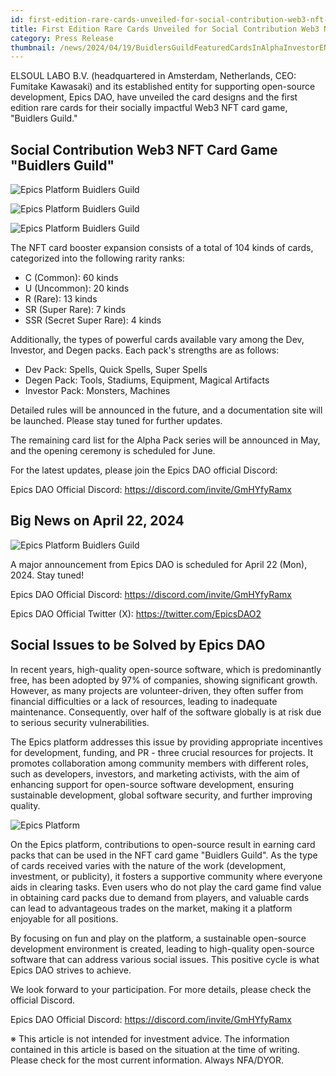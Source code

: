 ```yaml
---
id: first-edition-rare-cards-unveiled-for-social-contribution-web3-nft-card-game
title: First Edition Rare Cards Unveiled for Social Contribution Web3 NFT Card Game
category: Press Release
thumbnail: /news/2024/04/19/BuidlersGuildFeaturedCardsInAlphaInvestorEN.jpg
---
```


ELSOUL LABO B.V. (headquartered in Amsterdam, Netherlands, CEO: Fumitake
Kawasaki) and its established entity for supporting open-source development,
Epics DAO, have unveiled the card designs and the first edition rare cards for
their socially impactful Web3 NFT card game, "Buidlers Guild."

## Social Contribution Web3 NFT Card Game "Buidlers Guild"

![Epics Platform Buidlers Guild](/news/2024/04/19/BuidlersGuildFeaturedCardsInAlphaInvestorEN.jpg)

![Epics Platform Buidlers Guild](/news/2024/04/19/BuidlersGuildFeaturedCardsInAlphaDevEN.jpg)

![Epics Platform Buidlers Guild](/news/2024/04/19/BuidlersGuildFeaturedCardsInAlphaDegenEN.jpg)

The NFT card booster expansion consists of a total of 104 kinds of cards,
categorized into the following rarity ranks:

- C (Common): 60 kinds
- U (Uncommon): 20 kinds
- R (Rare): 13 kinds
- SR (Super Rare): 7 kinds
- SSR (Secret Super Rare): 4 kinds

Additionally, the types of powerful cards available vary among the Dev,
Investor, and Degen packs. Each pack's strengths are as follows:

- Dev Pack: Spells, Quick Spells, Super Spells
- Degen Pack: Tools, Stadiums, Equipment, Magical Artifacts
- Investor Pack: Monsters, Machines

Detailed rules will be announced in the future, and a documentation site will be
launched. Please stay tuned for further updates.

The remaining card list for the Alpha Pack series will be announced in May, and
the opening ceremony is scheduled for June.

For the latest updates, please join the Epics DAO official Discord:

Epics DAO Official Discord: https://discord.com/invite/GmHYfyRamx

## Big News on April 22, 2024

![Epics Platform Buidlers Guild](/news/2024/04/19/20240422EpicsBuidlersGuild.jpg)

A major announcement from Epics DAO is scheduled for April 22 (Mon), 2024. Stay
tuned!

Epics DAO Official Discord: https://discord.com/invite/GmHYfyRamx

Epics DAO Official Twitter (X): https://twitter.com/EpicsDAO2

## Social Issues to be Solved by Epics DAO

In recent years, high-quality open-source software, which is predominantly free,
has been adopted by 97% of companies, showing significant growth. However, as
many projects are volunteer-driven, they often suffer from financial
difficulties or a lack of resources, leading to inadequate maintenance.
Consequently, over half of the software globally is at risk due to serious
security vulnerabilities.

The Epics platform addresses this issue by providing appropriate incentives for
development, funding, and PR - three crucial resources for projects. It promotes
collaboration among community members with different roles, such as developers,
investors, and marketing activists, with the aim of enhancing support for
open-source software development, ensuring sustainable development, global
software security, and further improving quality.

![Epics Platform](/news/2024/03/12/EpicsPlatformEN.jpg)

On the Epics platform, contributions to open-source result in earning card packs
that can be used in the NFT card game "Buidlers Guild". As the type of cards
received varies with the nature of the work (development, investment, or
publicity), it fosters a supportive community where everyone aids in clearing
tasks. Even users who do not play the card game find value in obtaining card
packs due to demand from players, and valuable cards can lead to advantageous
trades on the market, making it a platform enjoyable for all positions.

By focusing on fun and play on the platform, a sustainable open-source
development environment is created, leading to high-quality open-source software
that can address various social issues. This positive cycle is what Epics DAO
strives to achieve.

We look forward to your participation. For more details, please check the
official Discord.

Epics DAO Official Discord: https://discord.com/invite/GmHYfyRamx

※ This article is not intended for investment advice. The information contained
in this article is based on the situation at the time of writing. Please check
for the most current information. Always NFA/DYOR.
